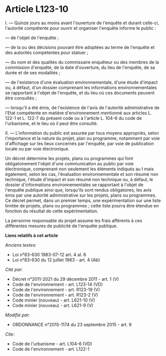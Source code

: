 # Article L123-10

I. ― Quinze jours au moins avant l'ouverture de l'enquête et durant celle-ci, l'autorité compétente pour ouvrir et organiser
l'enquête informe le public : 

― de l'objet de l'enquête ; 

― de la ou des décisions pouvant être adoptées au terme de l'enquête et des autorités compétentes pour statuer ; 

― du nom et des qualités du commissaire enquêteur ou des membres de la commission d'enquête, de la date d'ouverture, du lieu
de l'enquête, de sa durée et de ses modalités ; 

― de l'existence d'une évaluation environnementale, d'une étude d'impact ou, à défaut, d'un dossier comprenant les
informations environnementales se rapportant à l'objet de l'enquête, et du lieu où ces documents peuvent être consultés ; 

― lorsqu'il a été émis, de l'existence de l'avis de l'autorité administrative de l'Etat compétente en matière d'environnement
mentionné aux articles L. 122-1 et L. 122-7 du présent code ou à l'article L. 104-6 du code de l'urbanisme, et le lieu où il
peut être consulté. 

II. ― L'information du public est assurée par tous moyens appropriés, selon l'importance et la nature du projet, plan ou
programme, notamment par voie d'affichage sur les lieux concernés par l'enquête, par voie de publication locale ou par voie
électronique. 

Un décret détermine les projets, plans ou programmes qui font obligatoirement l'objet d'une communication au public par voie
électronique, comprenant non seulement les éléments indiqués au I mais également, selon les cas, l'évaluation
environnementale et son résumé non technique, l'étude d'impact et son résumé non technique ou, à défaut, le dossier
d'informations environnementales se rapportant à l'objet de l'enquête publique ainsi que, lorsqu'ils sont rendus
obligatoires, les avis émis par une autorité administrative sur les projets, plans ou programmes. Ce décret permet, dans un
premier temps, une expérimentation sur une liste limitée de projets, plans ou programmes ; cette liste pourra être étendue en
fonction du résultat de cette expérimentation. 

La personne responsable du projet assume les frais afférents à ces différentes mesures de publicité de l'enquête publique.

**Liens relatifs à cet article**

_Anciens textes_:

  - Loi n°83-630 1983-07-12 art. 4 al. 6
  - Loi n°83-630 du 12 juillet 1983 - art. 4 (Ab)

_Cité par_:

  - Décret n°2011-2021 du 29 décembre 2011 - art. 1 (V)
  - Code de l'environnement - art. L123-14 (VD)
  - Code de l'environnement - art. R123-19 (V)
  - Code de l'environnement - art. R123-2 (V)
  - Code minier (nouveau) - art. L621-10 (V)
  - Code minier (nouveau) - art. L621-9 (V)

_Modifié par_:

  - ORDONNANCE n°2015-1174 du 23 septembre 2015 - art. 9

_Cite_:

  - Code de l'urbanisme - art. L104-6 (VD)
  - Code de l'environnement - art. L122-1
